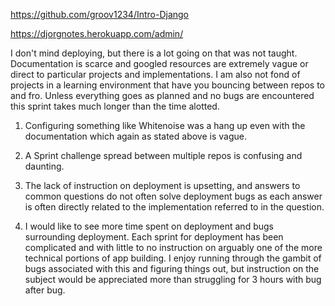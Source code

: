 https://github.com/groov1234/Intro-Django

https://djorgnotes.herokuapp.com/admin/

I don't mind deploying, but there is a lot going on that was not taught. Documentation is scarce and googled resources are extremely vague or direct to particular projects and implementations. I am also not fond of projects in a learning environment that have you bouncing between repos to and fro. Unless everything goes as planned and no bugs are encountered this sprint takes much longer than the time alotted.

1. Configuring something like Whitenoise was a hang up even with the documentation which again as stated above is vague.

2. A Sprint challenge spread between multiple repos is confusing and daunting.

3. The lack of instruction on deployment is upsetting, and answers to common questions do not often solve deployment bugs as each answer is often directly related to the implementation referred to in the question.

4. I would like to see more time spent on deployment and bugs surrounding deployment. Each sprint for deployment has been complicated and with little to no instruction on arguably one of the more technical portions of app building. I enjoy running through the gambit of bugs associated with this and figuring things out, but instruction on the subject would be appreciated more than struggling for 3 hours with bug after bug.